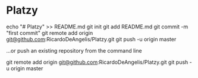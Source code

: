 # Platzy
echo "# Platzy" >> README.md
git init
git add README.md
git commit -m "first commit"
git remote add origin git@github.com:RicardoDeAngelis/Platzy.git
git push -u origin master

…or push an existing repository from the command line

git remote add origin git@github.com:RicardoDeAngelis/Platzy.git
git push -u origin master
